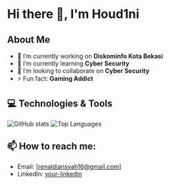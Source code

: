 

# Hi there 👋, I'm Houd1ni

## About Me
- 🔭 I’m currently working on **Diskominfo Kota Bekasi**
- 🌱 I’m currently learning **Cyber Security**
- 👯 I’m looking to collaborate on **Cyber Security**
- ⚡ Fun fact: **Gaming Addict**

## 💻 Technologies & Tools
![GitHub stats](https://github-readme-stats.vercel.app/api?username=YOUR-USERNAME&show_icons=true&count_private=true&hide=prs&theme=tokyonight)
![Top Languages](https://github-readme-stats.vercel.app/api/top-langs/?username=YOUR-USERNAME&layout=compact&theme=tokyonight)

## 📫 How to reach me:
- Email: [renaldiansyah16@gmail.com]
- LinkedIn: [your-linkedin](https://linkedin.com/in/your-linkedin)
